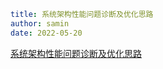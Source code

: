 ```yaml
title: 系统架构性能问题诊断及优化思路
author: samin
date: 2022-05-20
```

[系统架构性能问题诊断及优化思路](https://gaudy-feels-700.notion.site/bc111033852a4c46a17a719adcdad0d3)